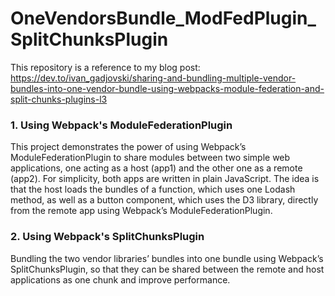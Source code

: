 # OneVendorsBundle_ModFedPlugin_SplitChunksPlugin

This repository is a reference to my blog post: 
https://dev.to/ivan_gadjovski/sharing-and-bundling-multiple-vendor-bundles-into-one-vendor-bundle-using-webpacks-module-federation-and-split-chunks-plugins-l3

### 1. Using Webpack's ModuleFederationPlugin
This project demonstrates the power of using Webpack’s ModuleFederationPlugin to share modules between two simple web applications, one acting as a host (app1) and the other one as a remote (app2). For simplicity, both apps are written in plain JavaScript. The idea is that the host loads the bundles of a function, which uses one Lodash method, as well as a button component, which uses the D3 library, directly from the remote app using Webpack’s ModuleFederationPlugin.

### 2. Using Webpack's SplitChunksPlugin
Bundling the two vendor libraries’ bundles into one bundle using Webpack’s SplitChunksPlugin, so that they can be shared between the remote and host applications as one chunk and improve performance.
